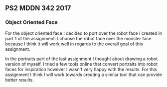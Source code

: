 ## PS2 MDDN 342 2017

### Object Oriented Face

For the object oriented face I decided to port over the robot face I created in part 1 of the assignment.  I choose the robot face over the monster face because I think it will work well in regards to the overall goal of this assignment. 

In the portraits part of the last assignment I thought about drawing a robot version of myself. I tried a few tools online that convert portraits into robot faces for inspiration however I wasn't very happy with the results.  For this assignment I think I will work towards creating a similar tool that can provide better results.  